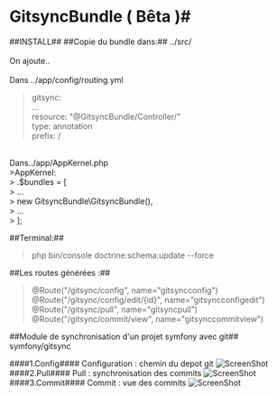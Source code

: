 # GitsyncBundle ( Bêta )#

##INSTALL##
##Copie du bundle dans:##
../src/<br/>
<br/>
On ajoute..<br/>
<br/>
Dans ../app/config/routing.yml<br/>
>gitsync:<br/>
>    ...<br/>
>    resource: "@GitsyncBundle/Controller/"<br/>
>    type:     annotation<br/>
>    prefix:   /<br/>
<br/>
Dans../app/AppKernel.php<br/>
>AppKernel:<br/>
>    .$bundles = [<br/>
>        ...<br/>
>        new GitsyncBundle\GitsyncBundle(),<br/>
>        ...<br/>
>    ];<br/>

##Terminal:##
>php bin/console doctrine:schema:update --force

##Les routes générées :##
>@Route("/gitsync/config", name="gitsyncconfig")<br/>
>@Route("/gitsync/config/edit/{id}", name="gitsyncconfigedit")<br/>
>@Route("/gitsync/pull", name="gitsyncpull")<br/>
>@Route("/gitsync/commit/view", name="gitsynccommitview")<br/>


##Module de synchronisation d'un projet symfony avec git##
symfony/gitsync

####1.Config####
Configuration : chemin du depot git
![ScreenShot](https://benjamin.antioco.fr/public/img/gitsync-config.png)
####2.Pull####
Pull : synchronisation des commits
![ScreenShot](https://benjamin.antioco.fr/public/img/gitsync-pull.png)
####3.Commit####
Commit : vue des commits
![ScreenShot](https://benjamin.antioco.fr/public/img/gitsync-view-commit.png)
